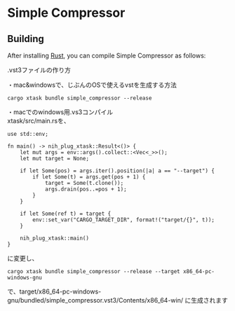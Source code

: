 # Simple Compressor

## Building

After installing [Rust](https://rustup.rs/), you can compile Simple Compressor as follows:

.vst3ファイルの作り方

・mac&windowsで、じぶんのOSで使えるvstを生成する方法
```shell
cargo xtask bundle simple_compressor --release
```

・macでのwindows用.vs3コンパイル<br>
xtask/src/main.rsを、
```
use std::env;

fn main() -> nih_plug_xtask::Result<()> {
    let mut args = env::args().collect::<Vec<_>>();
    let mut target = None;

    if let Some(pos) = args.iter().position(|a| a == "--target") {
        if let Some(t) = args.get(pos + 1) {
            target = Some(t.clone());
            args.drain(pos..=pos + 1);
        }
    }

    if let Some(ref t) = target {
        env::set_var("CARGO_TARGET_DIR", format!("target/{}", t));
    }

    nih_plug_xtask::main()
}
```
に変更し、
```shell
cargo xtask bundle simple_compressor --release --target x86_64-pc-windows-gnu
```
で、target/x86_64-pc-windows-gnu/bundled/simple_compressor.vst3/Contents/x86_64-win/
に生成されます